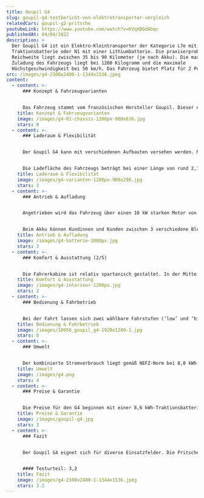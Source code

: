 ```yaml
---
title: Goupil G4
slug: goupil-g4-testbericht-von-elektrotransporter-vergleich
relatedCars: goupil-g2-pritsche
youtubeLink: https://www.youtube.com/watch?v=KVqXBGdAbqc
publishedAt: 04/04/2022
description: >
  Der Goupil G4 ist ein Elektro-Kleintransporter der Kategorie L7e mit
  Traktionsbatterie oder N1 mit einer Lithiumbatterie. Die praxiserprobte
  Reichweite liegt zwischen 35 bis 90 Kilometer (je nach Akku). Die maximale
  Zuladung des Fahrzeugs liegt bei 1200 Kilogramm und die maximale
  Höchstgeschwindigkeit bei 50 km/h. Das Fahrzeug bietet Platz für 2 Personen.
src: /images/g4-2100x2400-1-1344x1536.jpeg
content:
  - content: >-
      ### Konzept & Fahrzeugvarianten


      Das Fahrzeug stammt vom französischen Hersteller Goupil. Dieser entwickelt seine Fahrzeuge auf Basis von Gabelstaplern. Der Goupil G4 verfügt über modulares Fahrzeugkonzept und ist aktuell das zweitgrößte Fahrzeug des Herstellers. Die Konstruktion des Elektro-Transporters basiert auf einem robustem Stahlchassis, auf dem eine Aluminiumkabine montiert ist. Die Batterien befinden sich in einer zentralen Position, mittig unter dem Ladeboden. Wie bei den anderen Goupil-Modellen, verfügt der G4 über große Seitentüren, die  bequemes Ein- und Aussteigen ermöglichen. Die kompakten Außenmaße von 3,58 m Länge, 1,30 m Breite und 1,89 m Höhe bieten vielfältige Einsatzmöglichkeiten.
    title: Konzept & Fahrzeugvarianten
    image: /images/g4-01-chassis-1200px-900x636.jpg
    stars: 0
  - content: >-
      ### Laderaum & Flexibilität


      Der Goupil G4 kann mit verschiedenen Aufbauten versehen werden. Neben Standard-Aufbauten wie Pritsche, Koffer oder Kipper bietet Goupil auch spezialisierte Schlüssellösungen, wie beispielsweise Müllcontainer, Wäschewagen,  Bewässerungs- oder  Hochdruckreinigung-Aufbauten an. Genauere Angaben zu den Sonderanfertigungen macht der Hersteller jedoch nicht. 


      Die Ladefläche des Fahrzeugs beträgt bei einer Länge von rund 2,14 m und 1,22 m Breite - 2,61 m2. Die Kofferversion kommt auf ein Ladevolumen von schätzungsweise 2,71 m3. Die Aufbauten des Fahrzeugs können außerdem durch beispielsweise einen Hochdruckreiniger, einen Laubsammler oder eine Aufbewahrungsbox ergänzt werden.
    title: Laderaum & Flexibilität
    image: /images/g4-varianten-1280px-900x290.jpg
    stars: 3
  - content: >-
      ### Antrieb & Aufladung


      Angetrieben wird das Fahrzeug über einen 10 kW starken Motor von Schabmüller mit einer Spannung von 48 Volt. Die Höchstgeschwindigkeit des Fahrzeugs liegt bei 50 km/h. Unbeladen schafft der G4 Gefälle von bis zu 30% und beladen bis 15 %. 


      Beim Akku können Kundinnen und Kunden zwischen 3 verschiedene Bleibatterien und 2 unterschiedlichen Lithium-Akkus wählen. ​​Zur Auswahl stehen 3 Traktions-Batteriepacks (8,6 kWh - 50 km Reichweite, 11,5 kWh - 65 km, 15,4 kWh - 85 km) und 2 Lithium-Batteriepacks mit 9 kWh (40-60 km) oder 13,8 kWh (70-90 km)  Leistung. Jede dieser Batterie-Varianten kann über eine Haushaltssteckdose geladen werden (230 V). Die Lithium-Batterien bieten darüber hinaus die Möglichkeit der Zwischenladung und sind komplett wartungsfrei. Die Aufladung dauert an einer 230V-Steckdose 6 Stunden.
    title: Antrieb & Aufladung
    image: /images/g4-batterie-1000px.jpg
    stars: 3
  - content: >-
      ### Komfort & Ausstattung (2/5)


      Die Fahrerkabine ist relativ spartanisch gestaltet. In der Mitte des Armaturenbretts sitzt ein LCD-Farbdisplay mit allen wichtigen Informationen zum Fahrzeug-Status. Serienmäßig kommt das Fahrzeug außerdem mit einstellbaren Komfortsitzen, Windschutzscheibenheizung mit Enteisungsfunktion, Scheibenwischer und Scheibenwaschanlage, LED-Tagfahrlicht, Nebelschlussleuchte und Rückfahrlicht zum Kunden. Auf Wunsch kann das Fahrzeug mit zusätzlichen Rundumleuchten oder Warntafeln für den Baustellenbereich ausgestattet werden.
    title: Komfort & Ausstattung
    image: /images/g4-interieur-1200px.jpg
    stars: 2
  - content: >-
      ### Bedienung & Fahrbetrieb 


      Bei der Fahrt lassen sich zwei wählbare Fahrstufen (‘low’ und ‘high’) mit daraus resultierender unterschiedlicher Leistung auswählen. Der Wendekreis des Fahrzeugs liegt von Wand zu Wand bei 3,90 m. Die maximale Anhängelast des Transporters liegt ungebremst bei 750 kg und gebremst bei 1400 kg. Von 0 auf 100 km/h beschleunigt der Goupil G4 in 14,0 Sekunden.
    title: Bedienung & Fahrbetrieb
    image: /images/10956_goupil_g4-1920x1280-1.jpg
    stars: 0
  - content: >-
      ### Umwelt


      Der kombinierte Stromverbrauch liegt gemäß NEFZ-Norm bei 8,0 kWh auf 100 Kilometer. Bei angenommenen 30 Cent pro Kilowattstunde kosten 100 Kilometer Fahrt 2,40 €.
    title: Umwelt
    image: /images/g4.png
    stars: 4
  - content: >-
      ### Preise & Garantie


      Die Preise für den G4 beginnen mit einer 8,6 kWh-Traktionsbatterie bei 23.630 €. Die Preise für das Fahrzeug mit Lithium-Batterie starten bei 32.429 €. Die Garantie beträgt bei Goupil 2 Jahre auf das Fahrzeug und 3 zusätzliche Jahre  auf die Batterie. Für genaue Preise empfiehlt sich jedoch eine konkrete Anfrage bei einem Händler.
    title: Preise & Garantie
    image: /images/goupil-g4.jpg
    stars: 3
  - content: >-
      ### Fazit


      Der Goupil G4 eignet sich für diverse Einsatzfelder. Die Pritschen- beziehungsweise Kipper-Version ist perfekt für Baufirmen oder Landschaftsgärtner. Die Koffer-Version eignet sich für Lieferunternehmen, Handwerker oder Dienstleister. Die zusätzlichen Aufbauten erweitern zudem das Einsatzspektrum. Ebenso lässt sich der Goupil G4 in der Intralogistik auf Werksgeländen einsetzen. Dank der 50 km/h Höchstgeschwindigkeit lässt er sich im Gegensatz zum kleineren G2 auch problemlos im Stadtverkehr bewegen. 


      #### Testurteil: 3,2
    title: Fazit
    image: /images/g4-2100x2400-1-1344x1536.jpeg
    stars: 3.2
---
```

